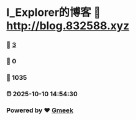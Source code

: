 # I_Explorer的博客 :link: http://blog.832588.xyz 
### :page_facing_up: [3](http://blog.832588.xyz/tag.html) 
### :speech_balloon: 0 
### :hibiscus: 1035 
### :alarm_clock: 2025-10-10 14:54:30 
### Powered by :heart: [Gmeek](https://github.com/Meekdai/Gmeek)
